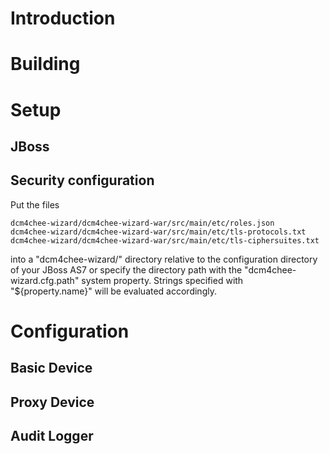 Introduction
============

Building
========


Setup
=====

JBoss
-----

Security configuration
----------------------

Put the files 
```
dcm4chee-wizard/dcm4chee-wizard-war/src/main/etc/roles.json
dcm4chee-wizard/dcm4chee-wizard-war/src/main/etc/tls-protocols.txt
dcm4chee-wizard/dcm4chee-wizard-war/src/main/etc/tls-ciphersuites.txt
```
into a "dcm4chee-wizard/" directory relative to the configuration directory of your JBoss AS7
or specify the directory path with the "dcm4chee-wizard.cfg.path" system property.
Strings specified with "${property.name}" will be evaluated accordingly.

Configuration
=============

Basic Device
------------

Proxy Device
------------

Audit Logger
------------